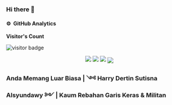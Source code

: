 ### Hi there 👋

#### ⚙️ &nbsp;GitHub Analytics
<p align="left"><b>Visitor's Count</b></p>
<p align="left"><img src="https://profile-counter.glitch.me/alsyundawy/count.svg" alt="visitor badge"/></p>

<p align="center">
  <img src ="https://github-readme-stats.vercel.app/api?username=alsyundawy&show_icons=true&hide_border=true&theme=radical&include_all_commits=true&count_private=true">
  <img src ="https://github-readme-stats.vercel.app/api/top-langs/?username=alsyundawy&layout=compact&hide_border=true&langs_count=10&theme=radical&include_all_commits=true&count_private=true">
   <img src ="https://github-profile-trophy.vercel.app/?username=alsyundawy">
<a href="https://github.com/anuraghazra/convoychat">
  <img align="center" src="https://github-readme-stats.vercel.app/api/pin/?username=alsyundawy&repo=convoychat" />
</a>
</p>


### Anda Memang Luar Biasa | ༺ Harry Dertin Sutisna Alsyundawy ༻ | Kaum Rebahan Garis Keras & Militan

